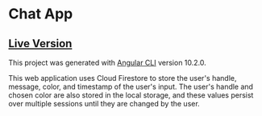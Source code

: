 # Chat App
## [Live Version](https://cs336-hmwk11-chatapp.web.app/)

This project was generated with [Angular CLI](https://github.com/angular/angular-cli) version 10.2.0.

This web application uses Cloud Firestore to store the user's handle, message, color, and timestamp of the user's input. The user's handle and chosen color are also stored in the local storage, and these values persist over multiple sessions until they are changed by the user.